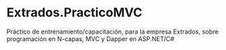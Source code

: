 # Extrados.PracticoMVC
Práctico de entrenamiento/capacitación, para la empresa Extrados, sobre programación en N-capas, MVC y Dapper en ASP.NET/C#
